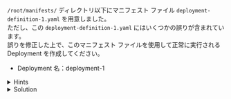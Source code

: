 `/root/manifests/` ディレクトリ以下にマニフェスト ファイル `deployment-definition-1.yaml` を用意しました。  
ただし、この `deployment-definition-1.yaml` にはいくつかの誤りが含まれています。  
誤りを修正した上で、このマニフェスト ファイルを使用して正常に実行される Deployment を作成してください。

- Deployment 名：deployment-1


<details>
  <summary>Hints</summary>

誤りを含んだマニフェスト ファイルを使用して Deployment を作成しようとする際に表示されるエラーメッセージから、誤りの内容を推測することができます。  
マニフェスト ファイルから Deployment などのオブジェクトを作成する場合には `kubectl apply -f` コマンドを使用します。

</details>

<details>
  <summary>Solution</summary>

`deployment-definition-1.yaml` の `kind` と `image` を修正し以下のように更新します。

```
apiVersion: apps/v1
kind: Deployment
metadata:
  name: deployment-1
spec:
  replicas: 2
  selector:
    matchLabels:
      name: busybox-pod
  template:
    metadata:
      labels:
        name: busybox-pod
    spec:
      containers:
      - name: busybox-container
        image: busybox
        command:
        - sh
        - "-c"
        - echo Hello Kubernetes! && sleep 3600

```

更新したら `kubectl apply -f /root/manifests/deployment-definition-1.yaml`{{execute}} を実行します。

</details>